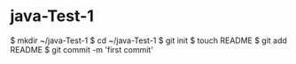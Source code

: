 java-Test-1
===========
$ mkdir ~/java-Test-1
$ cd ~/java-Test-1
$ git init
$ touch README
$ git add README
$ git commit -m 'first commit'
